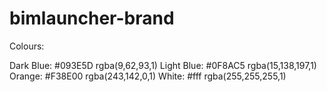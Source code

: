 # bimlauncher-brand


Colours: 

Dark Blue: #093E5D rgba(9,62,93,1)
Light Blue: #0F8AC5 rgba(15,138,197,1)
Orange: #F38E00 rgba(243,142,0,1)
White: #fff rgba(255,255,255,1)
